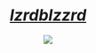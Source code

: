 <div align="center">
    <h1><a href="https://t.me/IzrdbIzzrd"><i>lzrdblzzrd</i></a></h1>
    <img src="https://count.getloli.com/get/@lzrdblzzrd" />
</div>

